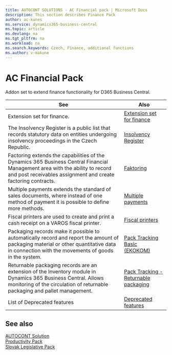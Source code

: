 ```yaml
---
title: AUTOCONT SOLUTIONS - AC Financial pack | Microsoft Docs
description: This section describes Finance Pack
author: ac-kunes
ms.service: dynamics365-business-central
ms.topic: article
ms.devlang: na
ms.tgt_pltfrm: na
ms.workload: na
ms.search.keywords: Czech, Finance, additional functions
ms.author: v-makune
---
```


# AC Financial Pack

Addon set to extend finance functionality for D365 Business Central.

|See| Also|  
|-|-|
|Extension set for finance.|[Extension set for finance](ac-controling-basic.md)|
|The Insolvency Register is a public list that records statutory data on entities undergoing insolvency proceedings in the Czech Republic.|[Insolvency Register](ac-insolvence-register.md)|
|Factoring extends the capabilities of the Dynamics 365 Business Central Financial Management area with the ability to record and post receivables assignment and create factoring contracts.|[Faktoring](ac-factoring.md)|
|Multiple payments extends the standard of sales documents, where instead of one method of payment it is possible to define more methods.|[Multiple payments](ac-multiple-payments.md)|
|Fiscal printers are used to create and print a cash receipt on a VAROS fiscal printer.|[Fiscal printers](ac-fiscal-printers.md)|
|Packaging records make it possible to automatically record and report the amount of packaging material or other quantitative data in connection with the movements of goods in the system.|[Pack Tracking Basic (EKOKOM)](ac-pack-tracking-basic.md)|
| Returnable packaging records are an extension of the Inventory module in Dynamics 365 Business Central. Allows monitoring of the circulation of returnable packaging and pallet management.|[Pack Tracking - Returnable packaging](ac-pack-tracking-return-packing.md)|
|List of Deprecated features|[Deprecated features](ac-fp-deprecated-features.md)

## See also
[AUTOCONT Solution](../index.md)  
[Productivity Pack](../AC-ProductivityPack/ac-productivity-pack.md)    
[Slovak Legislative Pack](../AC-SK/ac-sk-legislative-pack.md)

